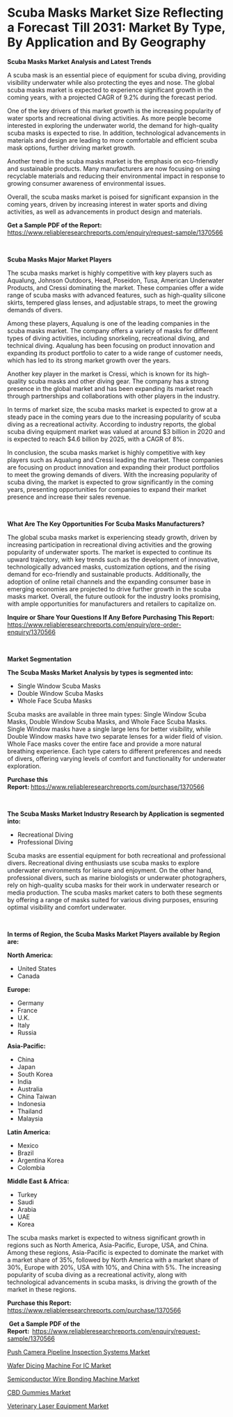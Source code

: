 <p><h1>Scuba Masks Market Size Reflecting a Forecast Till 2031: Market By Type, By Application and By Geography</h1></p><p><strong>Scuba Masks Market Analysis and Latest Trends</strong></p>
<p><p>A scuba mask is an essential piece of equipment for scuba diving, providing visibility underwater while also protecting the eyes and nose. The global scuba masks market is expected to experience significant growth in the coming years, with a projected CAGR of 9.2% during the forecast period.</p><p>One of the key drivers of this market growth is the increasing popularity of water sports and recreational diving activities. As more people become interested in exploring the underwater world, the demand for high-quality scuba masks is expected to rise. In addition, technological advancements in materials and design are leading to more comfortable and efficient scuba mask options, further driving market growth.</p><p>Another trend in the scuba masks market is the emphasis on eco-friendly and sustainable products. Many manufacturers are now focusing on using recyclable materials and reducing their environmental impact in response to growing consumer awareness of environmental issues.</p><p>Overall, the scuba masks market is poised for significant expansion in the coming years, driven by increasing interest in water sports and diving activities, as well as advancements in product design and materials.</p></p>
<p><strong>Get a Sample PDF of the Report:&nbsp;</strong> <a href="https://www.reliableresearchreports.com/enquiry/request-sample/1370566">https://www.reliableresearchreports.com/enquiry/request-sample/1370566</a></p>
<p>&nbsp;</p>
<p><strong>Scuba Masks Major Market Players</strong></p>
<p><p>The scuba masks market is highly competitive with key players such as Aqualung, Johnson Outdoors, Head, Poseidon, Tusa, American Underwater Products, and Cressi dominating the market. These companies offer a wide range of scuba masks with advanced features, such as high-quality silicone skirts, tempered glass lenses, and adjustable straps, to meet the growing demands of divers.</p><p>Among these players, Aqualung is one of the leading companies in the scuba masks market. The company offers a variety of masks for different types of diving activities, including snorkeling, recreational diving, and technical diving. Aqualung has been focusing on product innovation and expanding its product portfolio to cater to a wide range of customer needs, which has led to its strong market growth over the years.</p><p>Another key player in the market is Cressi, which is known for its high-quality scuba masks and other diving gear. The company has a strong presence in the global market and has been expanding its market reach through partnerships and collaborations with other players in the industry.</p><p>In terms of market size, the scuba masks market is expected to grow at a steady pace in the coming years due to the increasing popularity of scuba diving as a recreational activity. According to industry reports, the global scuba diving equipment market was valued at around $3 billion in 2020 and is expected to reach $4.6 billion by 2025, with a CAGR of 8%.</p><p>In conclusion, the scuba masks market is highly competitive with key players such as Aqualung and Cressi leading the market. These companies are focusing on product innovation and expanding their product portfolios to meet the growing demands of divers. With the increasing popularity of scuba diving, the market is expected to grow significantly in the coming years, presenting opportunities for companies to expand their market presence and increase their sales revenue.</p></p>
<p>&nbsp;</p>
<p><strong>What Are The Key Opportunities For Scuba Masks Manufacturers?</strong></p>
<p><p>The global scuba masks market is experiencing steady growth, driven by increasing participation in recreational diving activities and the growing popularity of underwater sports. The market is expected to continue its upward trajectory, with key trends such as the development of innovative, technologically advanced masks, customization options, and the rising demand for eco-friendly and sustainable products. Additionally, the adoption of online retail channels and the expanding consumer base in emerging economies are projected to drive further growth in the scuba masks market. Overall, the future outlook for the industry looks promising, with ample opportunities for manufacturers and retailers to capitalize on.</p></p>
<p><strong>Inquire or Share Your Questions If Any Before Purchasing This Report:</strong> <a href="https://www.reliableresearchreports.com/enquiry/pre-order-enquiry/1370566">https://www.reliableresearchreports.com/enquiry/pre-order-enquiry/1370566</a></p>
<p>&nbsp;</p>
<p><strong>Market Segmentation</strong></p>
<p><strong>The Scuba Masks Market Analysis by types is segmented into:</strong></p>
<p><ul><li>Single Window Scuba Masks</li><li>Double Window Scuba Masks</li><li>Whole Face Scuba Masks</li></ul></p>
<p><p>Scuba masks are available in three main types: Single Window Scuba Masks, Double Window Scuba Masks, and Whole Face Scuba Masks. Single Window masks have a single large lens for better visibility, while Double Window masks have two separate lenses for a wider field of vision. Whole Face masks cover the entire face and provide a more natural breathing experience. Each type caters to different preferences and needs of divers, offering varying levels of comfort and functionality for underwater exploration.</p></p>
<p><strong>Purchase this Report:&nbsp;</strong><a href="https://www.reliableresearchreports.com/purchase/1370566">https://www.reliableresearchreports.com/purchase/1370566</a></p>
<p>&nbsp;</p>
<p><strong>The Scuba Masks Market Industry Research by Application is segmented into:</strong></p>
<p><ul><li>Recreational Diving</li><li>Professional Diving</li></ul></p>
<p><p>Scuba masks are essential equipment for both recreational and professional divers. Recreational diving enthusiasts use scuba masks to explore underwater environments for leisure and enjoyment. On the other hand, professional divers, such as marine biologists or underwater photographers, rely on high-quality scuba masks for their work in underwater research or media production. The scuba masks market caters to both these segments by offering a range of masks suited for various diving purposes, ensuring optimal visibility and comfort underwater.</p></p>
<p>&nbsp;</p>
<p><strong>In terms of Region, the Scuba Masks Market Players available by Region are:</strong></p>
<p>
    <p> <strong> North America: </strong>
        <ul>
            <li>United States</li>
            <li>Canada</li>
        </ul>
        </p> 
    <p> <strong> Europe: </strong>
        <ul>
            <li>Germany</li>
            <li>France</li>
            <li>U.K.</li>
            <li>Italy</li>
            <li>Russia</li>
        </ul>
        </p> 
    <p> <strong> Asia-Pacific: </strong>
        <ul>
            <li>China</li>
            <li>Japan</li>
            <li>South Korea</li>
            <li>India</li>
            <li>Australia</li>
            <li>China Taiwan</li>
            <li>Indonesia</li>
            <li>Thailand</li>
            <li>Malaysia</li>
        </ul>
        </p> 
    <p> <strong> Latin America: </strong>
        <ul>
            <li>Mexico</li>
            <li>Brazil</li>
            <li>Argentina Korea</li>
            <li>Colombia</li>
        </ul>
        </p> 
    <p> <strong> Middle East & Africa: </strong>
        <ul>
            <li>Turkey</li>
            <li>Saudi</li>
            <li>Arabia</li>
            <li>UAE</li>
            <li>Korea</li>
        </ul>
    </p>
    </p>
<p><p>The scuba masks market is expected to witness significant growth in regions such as North America, Asia-Pacific, Europe, USA, and China. Among these regions, Asia-Pacific is expected to dominate the market with a market share of 35%, followed by North America with a market share of 30%, Europe with 20%, USA with 10%, and China with 5%. The increasing popularity of scuba diving as a recreational activity, along with technological advancements in scuba masks, is driving the growth of the market in these regions.</p></p>
<p><strong>Purchase this Report: </strong><a href="https://www.reliableresearchreports.com/purchase/1370566">https://www.reliableresearchreports.com/purchase/1370566</a></p>
<p>&nbsp;<strong>Get a Sample PDF of the Report:&nbsp;&nbsp;</strong><a href="https://www.reliableresearchreports.com/enquiry/request-sample/1370566">https://www.reliableresearchreports.com/enquiry/request-sample/1370566</a></p>
<p><strong></strong></p>
<p><p><a href="https://github.com/rahu1506/Market-Research-Report-List-2/blob/main/push-camera-pipeline-inspection-systems-market.md">Push Camera Pipeline Inspection Systems Market</a></p><p><a href="https://medium.com/@jamesvasquez75/wafer-dicing-machine-for-ic-market-size-and-market-trends-complete-industry-overview-2024-to-2031-9261ac1fbbf2">Wafer Dicing Machine For IC Market</a></p><p><a href="https://medium.com/@jamesvasquez75/semiconductor-wire-bonding-machine-market-size-cagr-trends-2024-2030-4e7b1519ea04">Semiconductor Wire Bonding Machine Market</a></p><p><a href="https://issuu.com/reportprime-2/docs/cbd-gummies-market-size-2030.pptx">CBD Gummies Market</a></p><p><a href="https://issuu.com/reportprime-2/docs/veterinary-laser-equipment-market-size-2030.pptx">Veterinary Laser Equipment Market</a></p></p>
